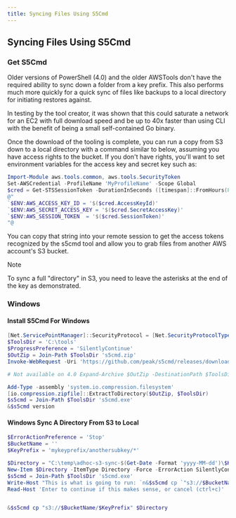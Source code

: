 ```yaml
---
title: Syncing Files Using S5Cmd
---
```


## Syncing Files Using S5Cmd

### Get S5Cmd

Older versions of PowerShell (4.0) and the older AWSTools don't have the required ability to sync down a folder from a key prefix.
This also performs much more quickly for a quick sync of files like backups to a local directory for initiating restores against.

In testing by the tool creator, it was shown that this could saturate a network for an EC2 with full download speed and be up to 40x faster than using CLI with the benefit of being a small self-contained Go binary.

Once the download of the tooling is complete, you can run a copy from S3 down to a local directory with a command similar to below, assuming you have access rights to the bucket.
If you don't have rights, you'll want to set environment variables for the access key and secret key such as:

```powershell
Import-Module aws.tools.common, aws.tools.SecurityToken
Set-AWSCredential -ProfileName 'MyProfileName' -Scope Global
$cred = Get-STSSessionToken -DurationInSeconds ([timespan]::FromHours(8).TotalSeconds)
@"
`$ENV:AWS_ACCESS_KEY_ID = '$($cred.AccessKeyId)'
`$ENV:AWS_SECRET_ACCESS_KEY = '$($cred.SecretAccessKey)'
`$ENV:AWS_SESSION_TOKEN  = '$($cred.SessionToken)'
"@
```

You can copy that string into your remote session to get the access tokens recognized by the s5cmd tool and allow you to grab files from another AWS account's S3 bucket.

> [!note]
> To sync a full "directory" in S3, you need to leave the asterisks at the end of the key as demonstrated.

### Windows

#### Install S5Cmd For Windows

```powershell
[Net.ServicePointManager]::SecurityProtocol = [Net.SecurityProtocolType]::Tls12
$ToolsDir = 'C:\tools'
$ProgressPreference = 'SilentlyContinue'
$OutZip = Join-Path $ToolsDir 's5cmd.zip'
Invoke-WebRequest -Uri 'https://github.com/peak/s5cmd/releases/download/v1.2.1/s5cmd_1.2.1_Windows-64bit.zip' -UseBasicParsing -OutFile $OutZip

# Not available on 4.0 Expand-Archive $OutZip -DestinationPath $ToolsDir

Add-Type -assembly 'system.io.compression.filesystem'
[io.compression.zipfile]::ExtractToDirectory($OutZip, $ToolsDir)
$s5cmd = Join-Path $ToolsDir 's5cmd.exe'
&$s5cmd version
```

#### Windows Sync A Directory From S3 to Local

```powershell
$ErrorActionPreference = 'Stop'
$BucketName = ''
$KeyPrefix = 'mykeyprefix/anothersubkey/*'

$Directory = "C:\temp\adhoc-s3-sync-$(Get-Date -Format 'yyyy-MM-dd')\$KeyPrefix"
New-Item $Directory -ItemType Directory -Force -ErrorAction SilentlyContinue
$s5cmd = Join-Path $ToolsDir 's5cmd.exe'
Write-Host "This is what is going to run: `n&$s5cmd cp `"s3://$BucketName/$KeyPrefix`" $Directory"
Read-Host 'Enter to continue if this makes sense, or cancel (ctrl+c)'


&$s5cmd cp "s3://$BucketName/$KeyPrefix" $Directory
```
